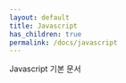 ```yaml
---
layout: default
title: Javascript
has_children: true
permalink: /docs/javascript
---
```


Javascript 기본 문서
